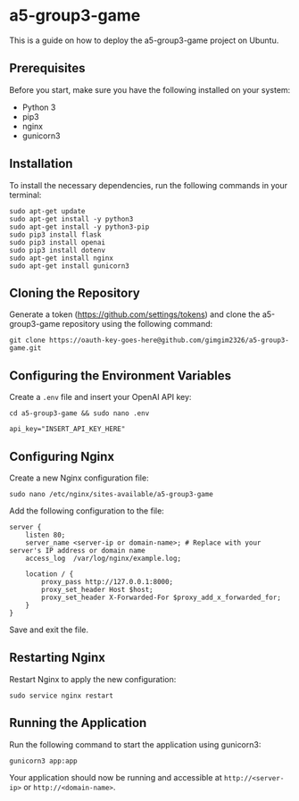 # a5-group3-game

This is a guide on how to deploy the a5-group3-game project on Ubuntu.

## Prerequisites

Before you start, make sure you have the following installed on your system:

- Python 3
- pip3
- nginx
- gunicorn3

## Installation

To install the necessary dependencies, run the following commands in your terminal:

```
sudo apt-get update
sudo apt-get install -y python3
sudo apt-get install -y python3-pip
sudo pip3 install flask
sudo pip3 install openai
sudo pip3 install dotenv
sudo apt-get install nginx
sudo apt-get install gunicorn3
```

## Cloning the Repository

Generate a token (https://github.com/settings/tokens) and clone the a5-group3-game repository using the following command:

```
git clone https://oauth-key-goes-here@github.com/gimgim2326/a5-group3-game.git
```

## Configuring the Environment Variables

Create a `.env` file and insert your OpenAI API key:

```
cd a5-group3-game && sudo nano .env
```
```
api_key="INSERT_API_KEY_HERE"
```

## Configuring Nginx

Create a new Nginx configuration file:

```
sudo nano /etc/nginx/sites-available/a5-group3-game
```

Add the following configuration to the file:

```
server {
    listen 80;
    server_name <server-ip or domain-name>; # Replace with your server's IP address or domain name
    access_log  /var/log/nginx/example.log;

    location / {
        proxy_pass http://127.0.0.1:8000;
        proxy_set_header Host $host;
        proxy_set_header X-Forwarded-For $proxy_add_x_forwarded_for;
    }
}
```

Save and exit the file.

## Restarting Nginx

Restart Nginx to apply the new configuration:

```
sudo service nginx restart
```

## Running the Application

Run the following command to start the application using gunicorn3:

```
gunicorn3 app:app
```

Your application should now be running and accessible at `http://<server-ip>` or `http://<domain-name>`.